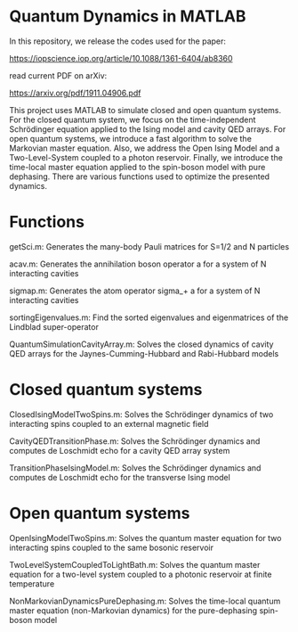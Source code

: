 # Quantum Dynamics in MATLAB

In this repository, we release the codes used for the paper:

https://iopscience.iop.org/article/10.1088/1361-6404/ab8360

read current PDF on arXiv: 

https://arxiv.org/pdf/1911.04906.pdf

This project uses MATLAB to simulate closed and open quantum systems. For the closed quantum system, we focus on the time-independent Schrödinger equation applied to the Ising model and cavity QED arrays. For open quantum systems, we introduce a fast algorithm to solve the Markovian master equation. Also, we address the Open Ising Model and a Two-Level-System coupled to a photon reservoir. Finally, we introduce the time-local master equation applied to the spin-boson model with pure dephasing. There are various functions used to optimize the presented dynamics.

# Functions

getSci.m: Generates the many-body Pauli matrices for S=1/2 and N particles

acav.m:  Generates the annihilation boson operator a for a system of N interacting cavities

sigmap.m:  Generates the atom operator sigma_+ a for a system of N interacting cavities

sortingEigenvalues.m:  Find the sorted eigenvalues and eigenmatrices of the Lindblad super-operator

QuantumSimulationCavityArray.m:  Solves the closed dynamics of cavity QED arrays for the Jaynes-Cumming-Hubbard and Rabi-Hubbard models

# Closed quantum systems

ClosedIsingModelTwoSpins.m:  Solves the Schrödinger dynamics of two interacting spins coupled to an external magnetic field

CavityQEDTransitionPhase.m:  Solves the Schrödinger dynamics and computes de Loschmidt echo for  a cavity QED array system

TransitionPhaseIsingModel.m:  Solves the Schrödinger dynamics and computes de Loschmidt echo for the transverse Ising model

# Open quantum systems

OpenIsingModelTwoSpins.m: Solves the quantum master equation for two interacting spins coupled to the same bosonic reservoir

TwoLevelSystemCoupledToLightBath.m: Solves the quantum master equation for a two-level system coupled to a photonic reservoir at finite temperature

NonMarkovianDynamicsPureDephasing.m: Solves the time-local quantum master equation (non-Markovian dynamics) for the pure-dephasing spin-boson model
